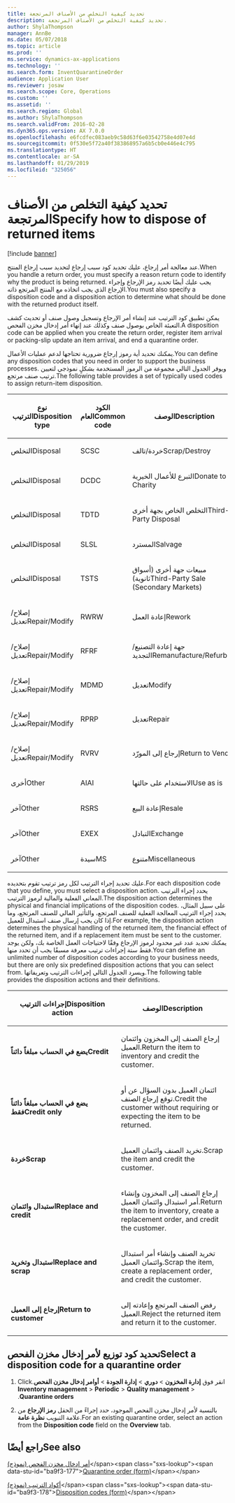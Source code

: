```yaml
---
title: تحديد كيفية التخلص من الأصناف المرتجعة
description: تحديد كيفية التخلص من الأصناف المرتجعة.
author: ShylaThompson
manager: AnnBe
ms.date: 05/07/2018
ms.topic: article
ms.prod: ''
ms.service: dynamics-ax-applications
ms.technology: ''
ms.search.form: InventQuarantineOrder
audience: Application User
ms.reviewer: josaw
ms.search.scope: Core, Operations
ms.custom: ''
ms.assetid: ''
ms.search.region: Global
ms.author: ShylaThompson
ms.search.validFrom: 2016-02-28
ms.dyn365.ops.version: AX 7.0.0
ms.openlocfilehash: e6fcdfec083aeb9c58d63f6e03542758e4d07e4d
ms.sourcegitcommit: 0f530e5f72a40f383868957a6b5cb0e446e4c795
ms.translationtype: HT
ms.contentlocale: ar-SA
ms.lasthandoff: 01/29/2019
ms.locfileid: "325056"
---
```

# <a name="specify-how-to-dispose-of-returned-items"></a><span data-ttu-id="ba9f3-103">تحديد كيفية التخلص من الأصناف المرتجعة</span><span class="sxs-lookup"><span data-stu-id="ba9f3-103">Specify how to dispose of returned items</span></span> 

[!include [banner](../includes/banner.md)]


<span data-ttu-id="ba9f3-104">عند معالجة أمر إرجاع، عليك تحديد كود سبب إرجاع لتحديد سبب إرجاع المنتج.</span><span class="sxs-lookup"><span data-stu-id="ba9f3-104">When you handle a return order, you must specify a reason return code to identify why the product is being returned.</span></span> <span data-ttu-id="ba9f3-105">يجب عليك أيضًا تحديد رمز الإرجاع وإجراء الإرجاع الذي يجب اتخاذه مع المنتج المرتجع ذاته.</span><span class="sxs-lookup"><span data-stu-id="ba9f3-105">You must also specify a disposition code and a disposition action to determine what should be done with the returned product itself.</span></span>

<span data-ttu-id="ba9f3-106">يمكن تطبيق كود الترتيب عند إنشاء أمر الإرجاع وتسجيل وصول صنف أو تحديث كشف التعبئة الخاص بوصول صنف وكذلك عند إنهاء أمر إدخال مخزن الفحص.</span><span class="sxs-lookup"><span data-stu-id="ba9f3-106">A disposition code can be applied when you create the return order, register item arrival or packing-slip update an item arrival, and end a quarantine order.</span></span>

<span data-ttu-id="ba9f3-107">يمكنك تحديد أية رموز إرجاع ضرورية تحتاجها لدعم عمليات الأعمال.</span><span class="sxs-lookup"><span data-stu-id="ba9f3-107">You can define any disposition codes that you need in order to support the business processes.</span></span> <span data-ttu-id="ba9f3-108">ويوفر الجدول التالي مجموعة من الرموز المستخدمة بشكلٍ نموذجي لتعيين ترتيب صنف مرتجع.</span><span class="sxs-lookup"><span data-stu-id="ba9f3-108">The following table provides a set of typically used codes to assign return-item disposition.</span></span>

<table>
<colgroup>
<col style="width: 33%" />
<col style="width: 33%" />
<col style="width: 33%" />
</colgroup>
<thead>
<tr class="header">
<th><p><span data-ttu-id="ba9f3-109">نوع الترتيب</span><span class="sxs-lookup"><span data-stu-id="ba9f3-109">Disposition type</span></span></p></th>
<th><p><span data-ttu-id="ba9f3-110">الكود العام</span><span class="sxs-lookup"><span data-stu-id="ba9f3-110">Common code</span></span></p></th>
<th><p><span data-ttu-id="ba9f3-111">‏‏الوصف</span><span class="sxs-lookup"><span data-stu-id="ba9f3-111">Description</span></span></p></th>
</tr>
</thead>
<tbody>
<tr class="odd">
<td><p><span data-ttu-id="ba9f3-112">التخلص</span><span class="sxs-lookup"><span data-stu-id="ba9f3-112">Disposal</span></span></p></td>
<td><p><span data-ttu-id="ba9f3-113">SC</span><span class="sxs-lookup"><span data-stu-id="ba9f3-113">SC</span></span></p></td>
<td><p><span data-ttu-id="ba9f3-114">خردة/تالف</span><span class="sxs-lookup"><span data-stu-id="ba9f3-114">Scrap/Destroy</span></span></p></td>
</tr>
<tr class="even">
<td><p><span data-ttu-id="ba9f3-115">التخلص</span><span class="sxs-lookup"><span data-stu-id="ba9f3-115">Disposal</span></span></p></td>
<td><p><span data-ttu-id="ba9f3-116">DC</span><span class="sxs-lookup"><span data-stu-id="ba9f3-116">DC</span></span></p></td>
<td><p><span data-ttu-id="ba9f3-117">التبرع للأعمال الخيرية</span><span class="sxs-lookup"><span data-stu-id="ba9f3-117">Donate to Charity</span></span></p></td>
</tr>
<tr class="odd">
<td><p><span data-ttu-id="ba9f3-118">التخلص</span><span class="sxs-lookup"><span data-stu-id="ba9f3-118">Disposal</span></span></p></td>
<td><p><span data-ttu-id="ba9f3-119">TD</span><span class="sxs-lookup"><span data-stu-id="ba9f3-119">TD</span></span></p></td>
<td><p><span data-ttu-id="ba9f3-120">التخلص الخاص بجهة أخرى</span><span class="sxs-lookup"><span data-stu-id="ba9f3-120">Third-Party Disposal</span></span></p></td>
</tr>
<tr class="even">
<td><p><span data-ttu-id="ba9f3-121">التخلص</span><span class="sxs-lookup"><span data-stu-id="ba9f3-121">Disposal</span></span></p></td>
<td><p><span data-ttu-id="ba9f3-122">SL</span><span class="sxs-lookup"><span data-stu-id="ba9f3-122">SL</span></span></p></td>
<td><p><span data-ttu-id="ba9f3-123">المسترد</span><span class="sxs-lookup"><span data-stu-id="ba9f3-123">Salvage</span></span></p></td>
</tr>
<tr class="odd">
<td><p><span data-ttu-id="ba9f3-124">التخلص</span><span class="sxs-lookup"><span data-stu-id="ba9f3-124">Disposal</span></span></p></td>
<td><p><span data-ttu-id="ba9f3-125">TS</span><span class="sxs-lookup"><span data-stu-id="ba9f3-125">TS</span></span></p></td>
<td><p><span data-ttu-id="ba9f3-126">مبيعات جهة أخرى (أسواق ثانوية)</span><span class="sxs-lookup"><span data-stu-id="ba9f3-126">Third-Party Sale (Secondary Markets)</span></span></p></td>
</tr>
<tr class="even">
<td><p><span data-ttu-id="ba9f3-127">إصلاح/تعديل</span><span class="sxs-lookup"><span data-stu-id="ba9f3-127">Repair/Modify</span></span></p></td>
<td><p><span data-ttu-id="ba9f3-128">RW</span><span class="sxs-lookup"><span data-stu-id="ba9f3-128">RW</span></span></p></td>
<td><p><span data-ttu-id="ba9f3-129">إعادة العمل</span><span class="sxs-lookup"><span data-stu-id="ba9f3-129">Rework</span></span></p></td>
</tr>
<tr class="odd">
<td><p><span data-ttu-id="ba9f3-130">إصلاح/تعديل</span><span class="sxs-lookup"><span data-stu-id="ba9f3-130">Repair/Modify</span></span></p></td>
<td><p><span data-ttu-id="ba9f3-131">RF</span><span class="sxs-lookup"><span data-stu-id="ba9f3-131">RF</span></span></p></td>
<td><p><span data-ttu-id="ba9f3-132">جهة إعادة التصنيع/التجديد</span><span class="sxs-lookup"><span data-stu-id="ba9f3-132">Remanufacture/Refurbish</span></span></p></td>
</tr>
<tr class="even">
<td><p><span data-ttu-id="ba9f3-133">إصلاح/تعديل</span><span class="sxs-lookup"><span data-stu-id="ba9f3-133">Repair/Modify</span></span></p></td>
<td><p><span data-ttu-id="ba9f3-134">MD</span><span class="sxs-lookup"><span data-stu-id="ba9f3-134">MD</span></span></p></td>
<td><p><span data-ttu-id="ba9f3-135">تعديل</span><span class="sxs-lookup"><span data-stu-id="ba9f3-135">Modify</span></span></p></td>
</tr>
<tr class="odd">
<td><p><span data-ttu-id="ba9f3-136">إصلاح/تعديل</span><span class="sxs-lookup"><span data-stu-id="ba9f3-136">Repair/Modify</span></span></p></td>
<td><p><span data-ttu-id="ba9f3-137">RP</span><span class="sxs-lookup"><span data-stu-id="ba9f3-137">RP</span></span></p></td>
<td><p><span data-ttu-id="ba9f3-138">تعديل</span><span class="sxs-lookup"><span data-stu-id="ba9f3-138">Repair</span></span></p></td>
</tr>
<tr class="even">
<td><p><span data-ttu-id="ba9f3-139">إصلاح/تعديل</span><span class="sxs-lookup"><span data-stu-id="ba9f3-139">Repair/Modify</span></span></p></td>
<td><p><span data-ttu-id="ba9f3-140">RV</span><span class="sxs-lookup"><span data-stu-id="ba9f3-140">RV</span></span></p></td>
<td><p><span data-ttu-id="ba9f3-141">إرجاع إلى المورّد</span><span class="sxs-lookup"><span data-stu-id="ba9f3-141">Return to Vendor</span></span></p></td>
</tr>
<tr class="odd">
<td><p><span data-ttu-id="ba9f3-142">أخرى</span><span class="sxs-lookup"><span data-stu-id="ba9f3-142">Other</span></span></p></td>
<td><p><span data-ttu-id="ba9f3-143">AI</span><span class="sxs-lookup"><span data-stu-id="ba9f3-143">AI</span></span></p></td>
<td><p><span data-ttu-id="ba9f3-144">الاستخدام على حالتها</span><span class="sxs-lookup"><span data-stu-id="ba9f3-144">Use as is</span></span></p></td>
</tr>
<tr class="even">
<td><p><span data-ttu-id="ba9f3-145">آخر</span><span class="sxs-lookup"><span data-stu-id="ba9f3-145">Other</span></span></p></td>
<td><p><span data-ttu-id="ba9f3-146">RS</span><span class="sxs-lookup"><span data-stu-id="ba9f3-146">RS</span></span></p></td>
<td><p><span data-ttu-id="ba9f3-147">إعادة البيع</span><span class="sxs-lookup"><span data-stu-id="ba9f3-147">Resale</span></span></p></td>
</tr>
<tr class="odd">
<td><p><span data-ttu-id="ba9f3-148">آخر</span><span class="sxs-lookup"><span data-stu-id="ba9f3-148">Other</span></span></p></td>
<td><p><span data-ttu-id="ba9f3-149">EX</span><span class="sxs-lookup"><span data-stu-id="ba9f3-149">EX</span></span></p></td>
<td><p><span data-ttu-id="ba9f3-150">التبادل</span><span class="sxs-lookup"><span data-stu-id="ba9f3-150">Exchange</span></span></p></td>
</tr>
<tr class="even">
<td><p><span data-ttu-id="ba9f3-151">آخر</span><span class="sxs-lookup"><span data-stu-id="ba9f3-151">Other</span></span></p></td>
<td><p><span data-ttu-id="ba9f3-152">سيدة</span><span class="sxs-lookup"><span data-stu-id="ba9f3-152">MS</span></span></p></td>
<td><p><span data-ttu-id="ba9f3-153">متنوع</span><span class="sxs-lookup"><span data-stu-id="ba9f3-153">Miscellaneous</span></span></p></td>
</tr>
</tbody>
</table>


<span data-ttu-id="ba9f3-154">عليك تحديد إجراء الترتيب لكل رمز ترتيب تقوم بتحديده.</span><span class="sxs-lookup"><span data-stu-id="ba9f3-154">For each disposition code that you define, you must select a disposition action.</span></span> <span data-ttu-id="ba9f3-155">يحدد إجراء الترتيب المعاني الفعلية والمالية لرموز الترتيب.</span><span class="sxs-lookup"><span data-stu-id="ba9f3-155">The disposition action determines the physical and financial implications of the disposition codes.</span></span> <span data-ttu-id="ba9f3-156">على سبيل المثال، يحدد إجراء الترتيب المعالجة الفعلية للصنف المرتجع، والتأثير المالي للصنف المرتجع، وما إذا كان يجب إرسال صنف استبدال للعميل.</span><span class="sxs-lookup"><span data-stu-id="ba9f3-156">For example, the disposition action determines the physical handling of the returned item, the financial effect of the returned item, and if a replacement item must be sent to the customer.</span></span> <span data-ttu-id="ba9f3-157">يمكنك تحديد عدد غير محدود لرموز الإرجاع وفقًا لاحتياجات العمل الخاصة بك، ولكن يوجد فقط ستة إجراءات ترتيب معرفة مسبقًا يجب أن تحدد منها.</span><span class="sxs-lookup"><span data-stu-id="ba9f3-157">You can define an unlimited number of disposition codes according to your business needs, but there are only six predefined disposition actions that you can select from.</span></span> <span data-ttu-id="ba9f3-158">ويسرد الجدول التالي إجراءات الترتيب وتعريفاتها.</span><span class="sxs-lookup"><span data-stu-id="ba9f3-158">The following table provides the disposition actions and their definitions.</span></span>

<table>
<colgroup>
<col style="width: 50%" />
<col style="width: 50%" />
</colgroup>
<thead>
<tr class="header">
<th><p><span data-ttu-id="ba9f3-159">إجراءات الترتيب</span><span class="sxs-lookup"><span data-stu-id="ba9f3-159">Disposition action</span></span></p></th>
<th><p><span data-ttu-id="ba9f3-160">الوصف</span><span class="sxs-lookup"><span data-stu-id="ba9f3-160">Description</span></span></p></th>
</tr>
</thead>
<tbody>
<tr class="odd">
<td><p><span data-ttu-id="ba9f3-161"><strong>يضع في الحساب مبلغاً دائناً</strong></span><span class="sxs-lookup"><span data-stu-id="ba9f3-161"><strong>Credit</strong></span></span></p></td>
<td><p><span data-ttu-id="ba9f3-162">إرجاع الصنف إلى المخزون وائتمان العميل.</span><span class="sxs-lookup"><span data-stu-id="ba9f3-162">Return the item to inventory and credit the customer.</span></span></p></td>
</tr>
<tr class="even">
<td><p><span data-ttu-id="ba9f3-163"><strong>يضع في الحساب مبلغاً دائناً فقط</strong></span><span class="sxs-lookup"><span data-stu-id="ba9f3-163"><strong>Credit only</strong></span></span></p></td>
<td><p><span data-ttu-id="ba9f3-164">ائتمان العميل بدون السؤال عن أو توقع إرجاع الصنف.</span><span class="sxs-lookup"><span data-stu-id="ba9f3-164">Credit the customer without requiring or expecting the item to be returned.</span></span></p></td>
</tr>
<tr class="odd">
<td><p><span data-ttu-id="ba9f3-165"><strong>خردة</strong></span><span class="sxs-lookup"><span data-stu-id="ba9f3-165"><strong>Scrap</strong></span></span></p></td>
<td><p><span data-ttu-id="ba9f3-166">تخريد الصنف وائتمان العميل.</span><span class="sxs-lookup"><span data-stu-id="ba9f3-166">Scrap the item and credit the customer.</span></span></p></td>
</tr>
<tr class="even">
<td><p><span data-ttu-id="ba9f3-167"><strong>استبدال وائتمان</strong></span><span class="sxs-lookup"><span data-stu-id="ba9f3-167"><strong>Replace and credit</strong></span></span></p></td>
<td><p><span data-ttu-id="ba9f3-168">إرجاع الصنف إلى المخزون وإنشاء أمر استبدال وائتمان العميل.</span><span class="sxs-lookup"><span data-stu-id="ba9f3-168">Return the item to inventory, create a replacement order, and credit the customer.</span></span></p></td>
</tr>
<tr class="odd">
<td><p><span data-ttu-id="ba9f3-169"><strong>استبدال وتخريد</strong></span><span class="sxs-lookup"><span data-stu-id="ba9f3-169"><strong>Replace and scrap</strong></span></span></p></td>
<td><p><span data-ttu-id="ba9f3-170">تخريد الصنف وإنشاء أمر استبدال وائتمان العميل.</span><span class="sxs-lookup"><span data-stu-id="ba9f3-170">Scrap the item, create a replacement order, and credit the customer.</span></span></p></td>
</tr>
<tr class="even">
<td><p><span data-ttu-id="ba9f3-171"><strong>إرجاع إلى العميل</strong></span><span class="sxs-lookup"><span data-stu-id="ba9f3-171"><strong>Return to customer</strong></span></span></p></td>
<td><p><span data-ttu-id="ba9f3-172">رفض الصنف المرتجع وإعادته إلى العميل.</span><span class="sxs-lookup"><span data-stu-id="ba9f3-172">Reject the returned item and return it to the customer.</span></span></p></td>
</tr>
</tbody>
</table>


## <a name="select-a-disposition-code-for-a-quarantine-order"></a><span data-ttu-id="ba9f3-173">تحديد كود توزيع لأمر إدخال مخزن الفحص</span><span class="sxs-lookup"><span data-stu-id="ba9f3-173">Select a disposition code for a quarantine order</span></span>

1.  <span data-ttu-id="ba9f3-174">‏‫انقر فوق **‏‫إدارة المخزون‬** \> **دوري** \> **إدارة الجودة** \>‏‫ **أوامر إدخال مخزن الفحص**.</span><span class="sxs-lookup"><span data-stu-id="ba9f3-174">Click **Inventory management** \> **Periodic** \> **Quality management** \> **Quarantine orders**.</span></span>

2.  <span data-ttu-id="ba9f3-175">بالنسبة لأمر إدخال مخزن الفحص الموجود، حدد إجراءً من الحقل **رمز الإرجاع** من علامة التبويب **نظرة عامة**.</span><span class="sxs-lookup"><span data-stu-id="ba9f3-175">For an existing quarantine order, select an action from the **Disposition code** field on the **Overview** tab.</span></span>



## <a name="see-also"></a><span data-ttu-id="ba9f3-176">راجع أيضًا</span><span class="sxs-lookup"><span data-stu-id="ba9f3-176">See also</span></span>

<span data-ttu-id="ba9f3-177">[أمر إدخال مخزن الفحص (نموذج)](https://technet.microsoft.com/en-us/library/aa554073(v=ax.60))</span><span class="sxs-lookup"><span data-stu-id="ba9f3-177">[Quarantine order (form)](https://technet.microsoft.com/en-us/library/aa554073(v=ax.60))</span></span>

<span data-ttu-id="ba9f3-178">[أكواد الترتيب (نموذج)](https://technet.microsoft.com/en-us/library/hh597113\(v=ax.60\))</span><span class="sxs-lookup"><span data-stu-id="ba9f3-178">[Disposition codes (form)](https://technet.microsoft.com/en-us/library/hh597113\(v=ax.60\))</span></span>

  


